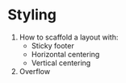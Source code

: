 # Styling

1. How to scaffold a layout with:
   - Sticky footer
   - Horizontal centering
   - Vertical centering
2. Overflow